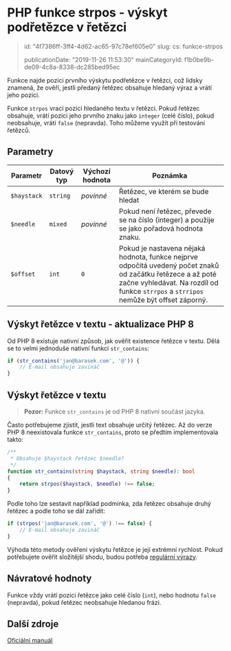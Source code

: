 PHP funkce strpos - výskyt podřetězce v řetězci
===============================================

> id: "4f7386ff-3ff4-4d62-ac65-97c78ef605e0"
> slug:
> 	cs: funkce-strpos
>
> publicationDate: "2019-11-26 11:53:30"
> mainCategoryId: f1b0be9b-de09-4c8a-8338-dc285bed95ec

Funkce najde pozici prvního výskytu podřetězce v řetězci, což lidsky znamená, že ověří, jestli předaný řetězec obsahuje hledaný výraz a vrátí jeho pozici.

Funkce `strpos` vrací pozici hledaného textu v řetězci. Pokud řetězec obsahuje, vrátí pozici jeho prvního znaku jako `integer` (celé číslo), pokud neobsahuje, vrátí `false` (nepravda). Toho můžeme využít při testování řetězců.

Parametry
---------

| Parametr    | Datový typ | Výchozí hodnota | Poznámka |
|-------------|------------|-----------------|-----|
| `$haystack` | `string`   | *povinné*       | Řetězec, ve kterém se bude hledat |
| `$needle`   | `mixed`    | *povinné*       | Pokud není řetězec, převede se na číslo (integer) a použije se jako pořadová hodnota znaku. |
| `$offset`   | `int`      | `0`             | Pokud je nastavena nějaká hodnota, funkce nejprve odpočítá uvedený počet znaků od začátku řetězece a až poté začne vyhledávat. Na rozdíl od funkce `strrpos` a `strripos` nemůže být offset záporný. |

Výskyt řetězce v textu - aktualizace PHP 8
------------------------------------------

Od PHP 8 existuje nativní způsob, jak ověřit existence řetězce v textu. Dělá se to velmi jednoduše nativní funkcí `str_contains`:

```php
if (str_contains('jan@barasek.com', '@')) {
    // E-mail obsahuje zavináč
}
```

Výskyt řetězce v textu
----------------------

> **Pozor:** Funkce `str_contains` je od PHP 8 nativní součást jazyka.

Často potřebujeme zjistit, jestli text obsahuje určitý řetězec. Až do verze PHP 8 neexistovala funkce `str_contains`, proto se předtím implementovala takto:

```php
/**
 * Obsahuje $haystack řetězec $needle?
 */
function str_contains(string $haystack, string $needle): bool
{
    return strpos($haystack, $needle) !== false;
}
```

Podle toho lze sestavit například podmínka, zda řetězec obsahuje druhý řetězec a podle toho se dál zařídit:

```php
if (strpos('jan@barasek.com', '@') !== false) {
    // E-mail obsahuje zavináč
}
```

Výhoda této metody ověření výskytu řetězce je její extrémní rychlost. Pokud potřebujete ověřit složitější shodu, budou potřeba <a href="/regex">regulární výrazy</a>.

Návratové hodnoty
----------------

Funkce vždy vrátí pozici řetězce jako celé číslo (`int`), nebo hodnotu `false` (nepravda), pokud řetězec neobsahuje hledanou frázi.

Další zdroje
------------

[Oficiální manuál](https://www.php.net/manual/en/function.strpos.php)
